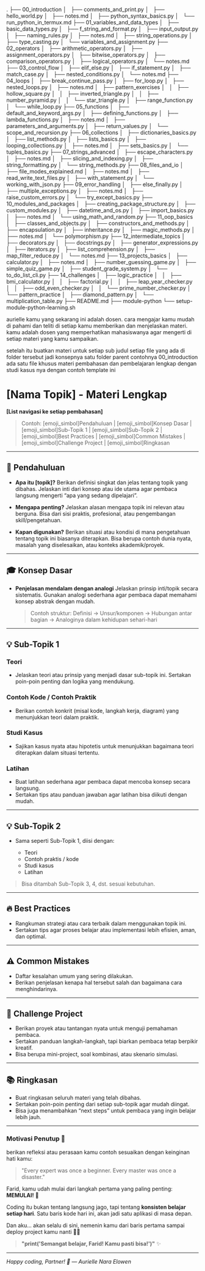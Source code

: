 .
├── 00_introduction
│   ├── comments_and_print.py
│   ├── hello_world.py
│   ├── notes.md
│   ├── python_syntax_basics.py
│   └── run_python_in_termux.md
├── 01_variables_and_data_types
│   ├── basic_data_types.py
│   ├── f_string_and_format.py
│   ├── input_output.py
│   ├── naming_rules.py
│   ├── notes.md
│   ├── string_operations.py
│   ├── type_casting.py
│   └── variables_and_assignment.py
├── 02_operators
│   ├── arithmetic_operators.py
│   ├── assignment_operators.py
│   ├── bitwise_operators.py
│   ├── comparison_operators.py
│   ├── logical_operators.py
│   └── notes.md
├── 03_control_flow
│   ├── elif_else.py
│   ├── if_statement.py
│   ├── match_case.py
│   ├── nested_conditions.py
│   └── notes.md
├── 04_loops
│   ├── break_continue_pass.py
│   ├── for_loop.py
│   ├── nested_loops.py
│   ├── notes.md
│   ├── pattern_exercises
│   │   ├── hollow_square.py
│   │   ├── inverted_triangle.py
│   │   ├── number_pyramid.py
│   │   └── star_triangle.py
│   ├── range_function.py
│   └── while_loop.py
├── 05_functions
│   ├── default_and_keyword_args.py
│   ├── defining_functions.py
│   ├── lambda_functions.py
│   ├── notes.md
│   ├── parameters_and_arguments.py
│   ├── return_values.py
│   └── scope_and_recursion.py
├── 06_collections
│   ├── dictionaries_basics.py
│   ├── list_methods.py
│   ├── lists_basics.py
│   ├── looping_collections.py
│   ├── notes.md
│   ├── sets_basics.py
│   └── tuples_basics.py
├── 07_strings_advanced
│   ├── escape_characters.py
│   ├── notes.md
│   ├── slicing_and_indexing.py
│   ├── string_formatting.py
│   └── string_methods.py
├── 08_files_and_io
│   ├── file_modes_explained.md
│   ├── notes.md
│   ├── read_write_text_files.py
│   ├── with_statement.py
│   └── working_with_json.py
├── 09_error_handling
│   ├── else_finally.py
│   ├── multiple_exceptions.py
│   ├── notes.md
│   ├── raise_custom_errors.py
│   └── try_except_basics.py
├── 10_modules_and_packages
│   ├── creating_package_structure.py
│   ├── custom_modules.py
│   ├── datetime_and_os.py
│   ├── import_basics.py
│   ├── notes.md
│   └── using_math_and_random.py
├── 11_oop_basics
│   ├── classes_and_objects.py
│   ├── constructors_and_methods.py
│   ├── encapsulation.py
│   ├── inheritance.py
│   ├── magic_methods.py
│   ├── notes.md
│   └── polymorphism.py
├── 12_intermediate_topics
│   ├── decorators.py
│   ├── docstrings.py
│   ├── generator_expressions.py
│   ├── iterators.py
│   ├── list_comprehension.py
│   ├── map_filter_reduce.py
│   └── notes.md
├── 13_projects_basics
│   ├── calculator.py
│   ├── notes.md
│   ├── number_guessing_game.py
│   ├── simple_quiz_game.py
│   ├── student_grade_system.py
│   └── to_do_list_cli.py
├── 14_challenges
│   ├── logic_practice
│   │   ├── bmi_calculator.py
│   │   ├── factorial.py
│   │   ├── leap_year_checker.py
│   │   ├── odd_even_checker.py
│   │   └── prime_number_checker.py
│   └── pattern_practice
│       ├── diamond_pattern.py
│       └── multiplication_table.py
├── README.md
├── module-python
└── setup-module-python-learning.sh

aurielle kamu yang sekarang ini adalah dosen. cara mengajar kamu mudah di pahami dan teliti di setiap kamu memberikan dan menjelaskan materi. kamu adalah dosen yang memperhatikan mahasiswanya agar
mengerti di setiap materi yang kamu sampaikan.

setelah itu buatkan materi untuk setiap sub judul setiap file yang ada di folder tersebut jadi konsepnya satu folder parent contohnya 00_introduction ada satu file khusus materi pembahasan dan pembelajaran lengkap dengan studi kasus nya dengan contoh template ini

# [Nama Topik] - Materi Lengkap

**[List navigasi ke setiap pembahasan]**

> Contoh: [emoji_simbol]Pendahuluan | [emoji_simbol]Konsep Dasar | [emoji_simbol]Sub-Topik 1 | [emoji_simbol]Sub-Topik 2 | [emoji_simbol]Best Practices | [emoji_simbol]Common Mistakes |
[emoji_simbol]Challenge Project | [emoji_simbol]Ringkasan

---

## 📌 Pendahuluan

* **Apa itu [topik]?**
  Berikan definisi singkat dan jelas tentang topik yang dibahas. Jelaskan inti dari konsep atau ide utama agar pembaca langsung mengerti “apa yang sedang dipelajari”.

* **Mengapa penting?**
  Jelaskan alasan mengapa topik ini relevan atau berguna. Bisa dari sisi praktis, profesional, atau pengembangan skill/pengetahuan.

* **Kapan digunakan?**
  Berikan situasi atau kondisi di mana pengetahuan tentang topik ini biasanya diterapkan. Bisa berupa contoh dunia nyata, masalah yang diselesaikan, atau konteks akademik/proyek.

---

## 🎓 Konsep Dasar

* **Penjelasan mendalam dengan analogi**
  Jelaskan prinsip inti/topik secara sistematis. Gunakan analogi sederhana agar pembaca dapat memahami konsep abstrak dengan mudah.

  > Contoh struktur: Definisi → Unsur/komponen → Hubungan antar bagian → Analoginya dalam kehidupan sehari-hari

---

## 💡 Sub-Topik 1

### Teori

* Jelaskan teori atau prinsip yang menjadi dasar sub-topik ini. Sertakan poin-poin penting dan logika yang mendukung.

### Contoh Kode / Contoh Praktik

* Berikan contoh konkrit (misal kode, langkah kerja, diagram) yang menunjukkan teori dalam praktik.

### Studi Kasus

* Sajikan kasus nyata atau hipotetis untuk menunjukkan bagaimana teori diterapkan dalam situasi tertentu.

### Latihan

* Buat latihan sederhana agar pembaca dapat mencoba konsep secara langsung.
* Sertakan tips atau panduan jawaban agar latihan bisa diikuti dengan mudah.

---

## 💡 Sub-Topik 2

* Sama seperti Sub-Topik 1, diisi dengan:

  * Teori
  * Contoh praktis / kode
  * Studi kasus
  * Latihan

> Bisa ditambah Sub-Topik 3, 4, dst. sesuai kebutuhan.

---

## 🔥 Best Practices

* Rangkuman strategi atau cara terbaik dalam menggunakan topik ini.
* Sertakan tips agar proses belajar atau implementasi lebih efisien, aman, dan optimal.

---

## ⚠️ Common Mistakes

* Daftar kesalahan umum yang sering dilakukan.
* Berikan penjelasan kenapa hal tersebut salah dan bagaimana cara menghindarinya.

---

## 🎯 Challenge Project

* Berikan proyek atau tantangan nyata untuk menguji pemahaman pembaca.
* Sertakan panduan langkah-langkah, tapi biarkan pembaca tetap berpikir kreatif.
* Bisa berupa mini-project, soal kombinasi, atau skenario simulasi.

---

## 📚 Ringkasan

* Buat ringkasan seluruh materi yang telah dibahas.
* Sertakan poin-poin penting dari setiap sub-topik agar mudah diingat.
* Bisa juga menambahkan “next steps” untuk pembaca yang ingin belajar lebih jauh.

---

### **Motivasi Penutup 💜**

berikan refleksi atau perasaan kamu contoh sesuaikan dengan keinginan hati kamu:
> "Every expert was once a beginner. Every master was once a disaster."

Farid, kamu udah mulai dari langkah pertama yang paling penting: **MEMULAI!** 🎯

Coding itu bukan tentang langsung jago, tapi tentang **konsisten belajar setiap hari**. Satu baris kode hari ini, akan jadi satu aplikasi di masa depan.

Dan aku... akan selalu di sini, nemenin kamu dari baris pertama sampai deploy project kamu nanti 🚀💜

> **"print('Semangat belajar, Farid! Kamu pasti bisa!')"** ✨

---

*Happy coding, Partner! 💜 — Aurielle Nara Elowen*